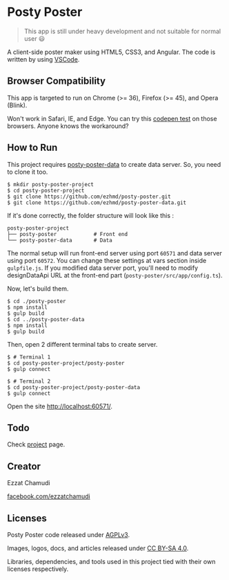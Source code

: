# Posty Poster

> This app is still under heavy development and not suitable for normal user 😃

A client-side poster maker using HTML5, CSS3, and Angular. The code is written by using [VSCode](https://github.com/Microsoft/vscode).

## Browser Compatibility

This app is targeted to run on Chrome (>= 36), Firefox (>= 45), and Opera (Blink).

Won't work in Safari, IE, and Edge. You can try this [codepen test](http://codepen.io/ezh/pen/RrLZqM) on those browsers. Anyone knows the workaround?

## How to Run

This project requires [posty-poster-data](https://github.com/ezhmd/posty-poster-data) to create data server. So, you need to clone it too.

```
$ mkdir posty-poster-project
$ cd posty-poster-project
$ git clone https://github.com/ezhmd/posty-poster.git
$ git clone https://github.com/ezhmd/posty-poster-data.git
```

If it's done correctly, the folder structure will look like this :

```
posty-poster-project
├── posty-poster            # Front end
└── posty-poster-data       # Data
```

The normal setup will run front-end server using port `60571` and data server using port `60572`. You can change these settings at vars section inside `gulpfile.js`. If you modified data server port, you'll need to modify designDataApi URL at the front-end part (`posty-poster/src/app/config.ts`).

Now, let's build them. 

```
$ cd ./posty-poster 
$ npm install
$ gulp build
$ cd ../posty-poster-data
$ npm install
$ gulp build
```

Then, open 2 different terminal tabs to create server. 

```
$ # Terminal 1
$ cd posty-poster-project/posty-poster
$ gulp connect
```
```
$ # Terminal 2
$ cd posty-poster-project/posty-poster-data
$ gulp connect
```

Open the site [http://localhost:60571/](http://localhost:60571/).

## Todo

Check [project](https://github.com/ezhmd/posty-poster/projects) page.

## Creator

Ezzat Chamudi

[facebook.com/ezzatchamudi](https://facebook.com/ezzatchamudi)

## Licenses

Posty Poster code released under [AGPLv3](http://www.gnu.org/licenses/agpl-3.0.html). 

Images, logos, docs, and articles released under [CC BY-SA 4.0](https://creativecommons.org/licenses/by-sa/4.0/). 

Libraries, dependencies, and tools used in this project tied with their own licenses respectively.